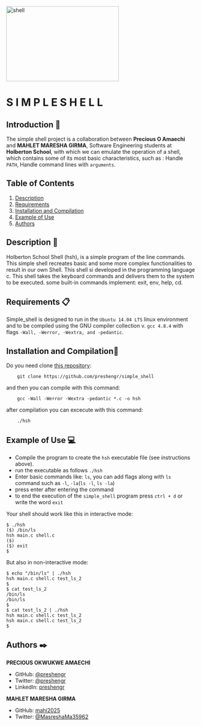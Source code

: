 <img src="https://www.flaticon.com/free-icon/sea_11055490?related_id=11055490&origin=pack" alt="shell" width="300" height="200">

# S I M P L E   S H E L L

## Introduction 🚀

The simple shell project is a collaboration between **Precious O Amaechi** and **MAHLET MARESHA GIRMA**, Software Engineering students at **Holberton School**, with which we can emulate the operation of a shell, which contains some of its most basic characteristics, such as : Handle `PATH`, Handle command lines with `arguments`.

## Table of Contents
1. [Description](#description-)
2. [Requirements](#requirements-)
3. [Installation and Compilation](#installation-and-compilation)
4. [Example of Use](#example-of-use-)
5. [Authors](#authors-%EF%B8%8F)

## Description 📖

Holberton School Shell (hsh), is a simple program of the line commands. This simple shell recreates basic and some more complex functionalities to result in our own Shell. This shell si developed in the programming language c. This shell takes the keyboard commands and delivers them to the system to be executed. some built-in commands implement: exit, env, help, cd.

## Requirements 📋

Simple_shell is designed to run in the `Ubuntu 14.04 LTS` linux environment and to be compiled using the GNU compiler collection v. `gcc 4.8.4` with flags `-Wall, -Werror, -Wextra, and -pedantic`.

## Installation and Compilation🔧

Do you need clone [this repository](https://github.com/preshengr/simple_shell):
```
	git clone https://github.com/preshengr/simple_shell
```
and then you can compile with this command:
```
	gcc -Wall -Werror -Wextra -pedantic *.c -o hsh
```
after compilation you can excecute with this command:
```
	./hsh
```

## Example of Use 💻

* Compile the program to create the `hsh` executable file (see instructions above).
* run the executable as follows `./hsh`
* Enter basic commands like: `ls`, you can add flags along with `ls` command such as `-l`, `-la`(`ls -l`, `ls -la`)
* press enter after entering the command
* to end the execution of the `simple_shell` program press `ctrl + d` or write the word `exit`

Your shell should work like this in interactive mode:
```
$ ./hsh
($) /bin/ls
hsh main.c shell.c
($)
($) exit
$
```
But also in non-interactive mode:
```
$ echo "/bin/ls" | ./hsh
hsh main.c shell.c test_ls_2
$
$ cat test_ls_2
/bin/ls
/bin/ls
$
$ cat test_ls_2 | ./hsh
hsh main.c shell.c test_ls_2
hsh main.c shell.c test_ls_2
$
```
## Authors ✒️

**PRECIOUS OKWUKWE AMAECHI**
- GitHub: [@preshengr](https://github.com/preshengr)
- Twitter: [@preshengr](https://twitter.com/preshengr)
- LinkedIn: [preshengr](https://www.linkedin.com/in/preshengr/)

**MAHLET MARESHA GIRMA**
- GitHub: [mahi2025](https://github.com/mahi2025)
- Twitter: [@MasreshaMa35962](https://twitter.com/MasreshaMa35962)
